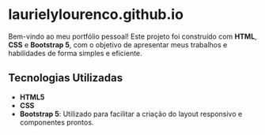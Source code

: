 # laurielylourenco.github.io

Bem-vindo ao meu portfólio pessoal! Este projeto foi construído com **HTML**, **CSS** e **Bootstrap 5**, com o objetivo de apresentar meus trabalhos e habilidades de forma simples e eficiente.


## Tecnologias Utilizadas

- **HTML5**
- **CSS**
- **Bootstrap 5**: Utilizado para facilitar a criação do layout responsivo e componentes prontos.






